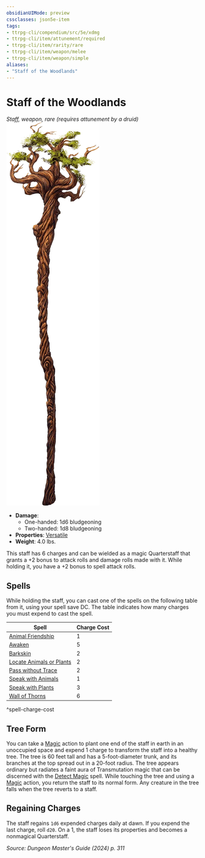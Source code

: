```yaml
---
obsidianUIMode: preview
cssclasses: json5e-item
tags:
- ttrpg-cli/compendium/src/5e/xdmg
- ttrpg-cli/item/attunement/required
- ttrpg-cli/item/rarity/rare
- ttrpg-cli/item/weapon/melee
- ttrpg-cli/item/weapon/simple
aliases: 
- "Staff of the Woodlands"
---
```

# Staff of the Woodlands
*Staff, weapon, rare (requires attunement by a druid)*  
![](Misc%20Files/CLI/compendium/items/img/staff-of-the-woodlands.webp#right)

- **Damage**:
  - One-handed: 1d6 bludgeoning
  - Two-handed: 1d8 bludgeoning
- **Properties**: [Versatile](Misc%20Files/CLI/rules/item-properties.md#Versatile)
- **Weight**: 4.0 lbs.

This staff has 6 charges and can be wielded as a magic Quarterstaff that grants a +2 bonus to attack rolls and damage rolls made with it. While holding it, you have a +2 bonus to spell attack rolls.

## Spells

While holding the staff, you can cast one of the spells on the following table from it, using your spell save DC. The table indicates how many charges you must expend to cast the spell.

| Spell | Charge Cost |
|-------|-------------|
| [Animal Friendship](Misc%20Files/CLI/compendium/spells/animal-friendship-xphb.md) | 1 |
| [Awaken](Misc%20Files/CLI/compendium/spells/awaken-xphb.md) | 5 |
| [Barkskin](Misc%20Files/CLI/compendium/spells/barkskin-xphb.md) | 2 |
| [Locate Animals or Plants](Misc%20Files/CLI/compendium/spells/locate-animals-or-plants-xphb.md) | 2 |
| [Pass without Trace](Misc%20Files/CLI/compendium/spells/pass-without-trace-xphb.md) | 2 |
| [Speak with Animals](Misc%20Files/CLI/compendium/spells/speak-with-animals-xphb.md) | 1 |
| [Speak with Plants](Misc%20Files/CLI/compendium/spells/speak-with-plants-xphb.md) | 3 |
| [Wall of Thorns](Misc%20Files/CLI/compendium/spells/wall-of-thorns-xphb.md) | 6 |
^spell-charge-cost

## Tree Form

You can take a [Magic](Misc%20Files/CLI/rules/actions.md#Magic) action to plant one end of the staff in earth in an unoccupied space and expend 1 charge to transform the staff into a healthy tree. The tree is 60 feet tall and has a 5-foot-diameter trunk, and its branches at the top spread out in a 20-foot radius. The tree appears ordinary but radiates a faint aura of Transmutation magic that can be discerned with the [Detect Magic](Misc%20Files/CLI/compendium/spells/detect-magic-xphb.md) spell. While touching the tree and using a [Magic](Misc%20Files/CLI/rules/actions.md#Magic) action, you return the staff to its normal form. Any creature in the tree falls when the tree reverts to a staff.

## Regaining Charges

The staff regains `1d6` expended charges daily at dawn. If you expend the last charge, roll `d20`. On a 1, the staff loses its properties and becomes a nonmagical Quarterstaff.

*Source: Dungeon Master's Guide (2024) p. 311*